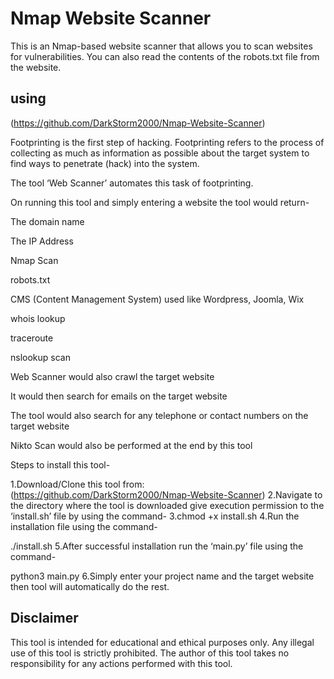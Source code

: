 # Nmap Website Scanner

This is an Nmap-based website scanner that allows you to scan websites for vulnerabilities. You can also read the contents of the robots.txt file from the website.


## using

(https://github.com/DarkStorm2000/Nmap-Website-Scanner)

Footprinting is the first step of hacking. Footprinting refers to the process of collecting as much as information as possible about the target system to find ways to penetrate (hack) into the system.​

The tool ‘Web Scanner’ automates this task of footprinting.

On running this tool and simply entering a website the tool would return-

The domain name

The IP Address

Nmap Scan

robots.txt

CMS (Content Management System) used like Wordpress, Joomla, Wix

whois lookup

traceroute

nslookup scan

Web Scanner would also crawl the target website

It would then search for emails on the target website

The tool would also search for any telephone or contact numbers on the target website

Nikto Scan would also be performed at the end by this tool

Steps to install this tool-

1.Download/Clone this tool from: (https://github.com/DarkStorm2000/Nmap-Website-Scanner)
2.Navigate to the directory where the tool is downloaded give execution permission to the ‘install.sh’ file by using the command-
3.chmod +x install.sh
4.Run the installation file using the command-

./install.sh
5.After successful installation run the ‘main.py’ file using the command-

python3 main.py
6.Simply enter your project name and the target website then tool will automatically do the rest.

## Disclaimer

This tool is intended for educational and ethical purposes only. Any illegal use of this tool is strictly prohibited. The author of this tool takes no responsibility for any actions performed with this tool.
